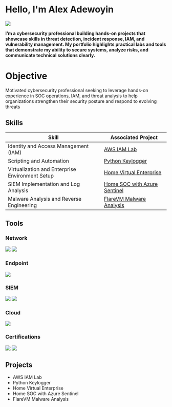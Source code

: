 # Hello, I'm Alex Adewoyin
<a href="https://www.linkedin.com/in/alexadewoyin"><img src="https://img.shields.io/badge/-LinkedIn-0072b1?&style=for-the-badge&logo=linkedin&logoColor=white" /></a>


**I’m a cybersecurity professional building hands-on projects that showcase skills in threat detection, incident response, IAM, and vulnerability management. My portfolio highlights practical labs and tools that demonstrate my ability to secure systems, analyze risks, and communicate technical solutions clearly.**



# Objective

Motivated cybersecurity professional seeking to leverage hands-on experience in SOC operations, IAM, and threat analysis to help organizations strengthen their security posture and respond to evolving threats


## Skills
| Skill                                         | Associated Project                                                                 |
|-----------------------------------------------|------------------------------------------------------------------------------------|
| Identity and Access Management (IAM)          | <a href="https://github.com/whozdae/aws-iam-lab">AWS IAM Lab</a>                   |
| Scripting and Automation                      | <a href="https://github.com/whozdae/python-keylogger">Python Keylogger</a>         |
| Virtualization and Enterprise Environment Setup | <a href="https://github.com/whozdae/home-virtual-enterprise">Home Virtual Enterprise</a> |
| SIEM Implementation and Log Analysis          | <a href="https://github.com/whozdae/home-soc-azure-sentinel">Home SOC with Azure Sentinel</a> |
| Malware Analysis and Reverse Engineering      | <a href="https://github.com/whozdae/flarevm-malware-analysis">FlareVM Malware Analysis</a> |

## Tools

### Network
<div>
    <img src="https://img.shields.io/badge/-Wireshark-1679A7?&style=for-the-badge&logo=Wireshark&logoColor=white" />
    <img src="https://img.shields.io/badge/-Suricata-EF3B2D?&style=for-the-badge&logo=Suricata&logoColor=white" />
</div>

### Endpoint
<div>
    <img src="https://img.shields.io/badge/-Microsoft_Defender_for_Endpoint-00A4EF?&style=for-the-badge&logo=Microsoft&logoColor=white" />
</div>

### SIEM
<div>
    <img src="https://img.shields.io/badge/-Microsoft_Sentinel-0078D4?&style=for-the-badge&logo=Microsoft&logoColor=white" />
    <img src="https://img.shields.io/badge/-Splunk-000000?&style=for-the-badge&logo=Splunk&logoColor=white" />
</div>

### Cloud

</div>
    <img src="https://img.shields.io/badge/-Amazon_Web_Services-232F3E?&style=for-the-badge&logo=amazon-aws&logoColor=white" />
</div>

### Certifications

<div>
    <img src="https://img.shields.io/badge/-Security%2B-FF0000?&style=for-the-badge&logo=CompTIA&logoColor=white" />
    <img src="https://img.shields.io/badge/-Google_Cybersecurity_Professional-4285F4?&style=for-the-badge&logo=google&logoColor=white" />

<div>
  
## Projects
- AWS IAM Lab
- Python Keylogger
- Home Virtual Enterprise
- Home SOC with Azure Sentinel
- FlareVM Malware Analysis
